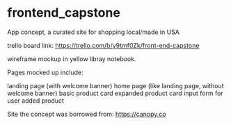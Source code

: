 # frontend_capstone
App concept, a curated site for shopping local/made in USA


trello board link:
https://trello.com/b/y9tmf0Zk/front-end-capstone

wireframe mockup in yellow libray notebook.

Pages mocked up include:

landing page (with welcome banner)
home page (like landing page, without welcome banner)
basic product card
expanded product card
input form for user added product


Site the concept was borrowed from: https://canopy.co
